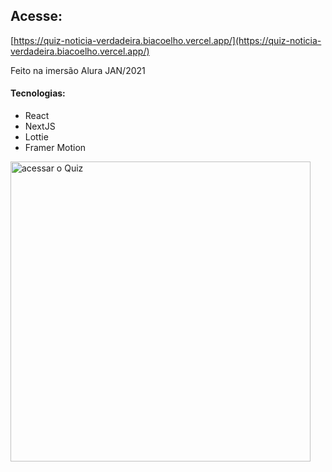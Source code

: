 ## Acesse:

[https://quiz-noticia-verdadeira.biacoelho.vercel.app/](https://quiz-noticia-verdadeira.biacoelho.vercel.app/)

Feito na imersão Alura JAN/2021

#### Tecnologias:
- React
- NextJS
- Lottie
- Framer Motion


<img alt="acessar o Quiz" title="acessar o quiz" src="https://github.com/biacoelho/quiz-react-nextjs-imersao-alura/blob/main/imagemDoQuiz.png" width="480px" />
